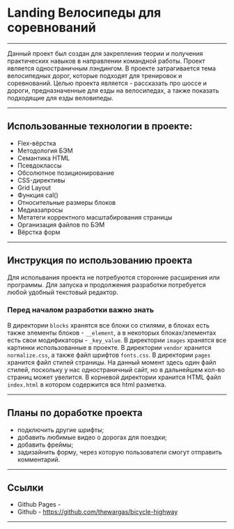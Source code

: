 # Landing Велосипеды для соревнований

---

Данный проект был создан для закрепления теории и получения практических навыков в направлении командной работы. Проект является одностраничным лэндингом. В проекте затрагивается тема велосипедных дорог, которые подходят для тренировок и соревнований. Целью проекта является - рассказать про шоссе и дороги, предназначенные для езды на велосипедах, а также показать подходящие для езды веловипеды.

---

## Использованные технологии в проекте:

- Flex-вёрстка
- Методология БЭМ
- Семантика HTML
- Псевдоклассы
- Обсолютное позиционирование
- CSS-директивы
- Grid Layout
- Функция cal()
- Относительные размеры блоков
- Медиазапросы
- Метатеги корректного масштабирования страницы
- Организация файлов по БЭМ
- Вёрстка форм

---

## Инструкция по использованию проекта

Для испольвания проекта не потребуются сторонние расширения или программы.
Для запуска и продолжения разработки потребуется любой удобный текстовый редактор.

### Перед началом разработки важно знать

В директории `blocks` хранятся все блоки со стилями, в блоках есть также элементы блоков - `__element`, а в некоторых блоках/элементах есть свои модификаторы - `_key_value`.
В директории `images` хранятся все картинки использованные в проекте.
В директории `vendor` хранится `normalize.css`, а также файл шрифтов `fonts.css`.
В директории `pages` хранится файл стилей страницы. На данный момент здесь один файл стилей, поскольку у нас одностраничный сайт, но в дальнейшем кол-во страниц может увелится.
В корневой директории хранится HTML файл `index.html` в котором содержится вся html разметка.

---

## Планы по доработке проекта

- подключить другие шрифты;
- добавить любимые видео о дорогах для поездки;
- добавить фреймы;
- задизайнить форму, через которую пользователи смогут отправить комментарий.

---

## Ссылки

- Github Pages -
- Github - https://github.com/thewargas/bicycle-highway

---
